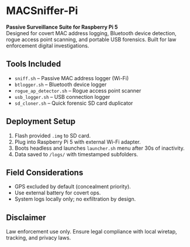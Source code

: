 # MACSniffer-Pi

**Passive Surveillance Suite for Raspberry Pi 5**  
Designed for covert MAC address logging, Bluetooth device detection, rogue access point scanning, and portable USB forensics. Built for law enforcement digital investigations.

## Tools Included
- `sniff.sh` – Passive MAC address logger (Wi-Fi)
- `btlogger.sh` – Bluetooth device logger
- `rogue_ap_detector.sh` – Rogue access point scanner
- `usb_logger.sh` – USB connection logger
- `sd_cloner.sh` – Quick forensic SD card duplicator

## Deployment Setup
1. Flash provided `.img` to SD card.
2. Plug into Raspberry Pi 5 with external Wi-Fi adapter.
3. Boots headless and launches `launcher.sh` menu after 30s of inactivity.
4. Data saved to `/logs/` with timestamped subfolders.

## Field Considerations
- GPS excluded by default (concealment priority).
- Use external battery for covert ops.
- System logs locally only; no exfiltration by design.

## Disclaimer
Law enforcement use only. Ensure legal compliance with local wiretap, tracking, and privacy laws.